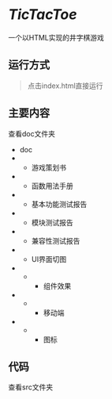 # *TicTacToe*
一个以HTML实现的井字棋游戏

## 运行方式
> 点击index.html直接运行


## 主要内容
查看doc文件夹
- doc
- - 游戏策划书
- - 函数用法手册
- - 基本功能测试报告
- - 模块测试报告
- - 兼容性测试报告
- - UI界面切图
- - - 组件效果
- - - 移动端
- - - 图标


## 代码
查看src文件夹
